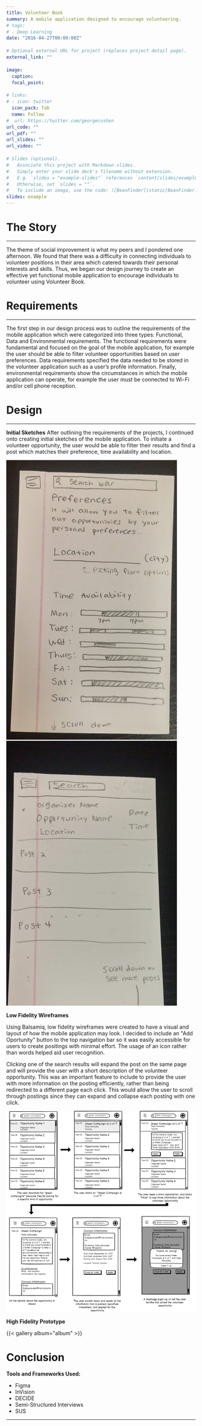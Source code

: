 ```yaml
---
title: Volunteer Book
summary: A mobile application designed to encourage volunteering.
# tags:
# - Deep Learning
date: "2016-04-27T00:00:00Z"

# Optional external URL for project (replaces project detail page).
external_link: ""

image:
  caption: 
  focal_point:

# links:
# - icon: twitter
  icon_pack: fab
  name: Follow
#  url: https://twitter.com/georgecushen
url_code: ""
url_pdf: ""
url_slides: ""
url_video: ""

# Slides (optional).
#   Associate this project with Markdown slides.
#   Simply enter your slide deck's filename without extension.
#   E.g. `slides = "example-slides"` references `content/slides/example-slides.md`.
#   Otherwise, set `slides = ""`.
#   To include an imaga, use the code: ![BeanFinder](static/BeanFinder.png)
slides: example
---
```

# The Story
---
The theme of social improvement is what my peers and I pondered one afternoon. We found that there was a difficulty in connecting individuals to volunteer positions in their area which catered towards their personal interests and skills. Thus, we began our design journey to create an effective yet functional mobile application to encourage individuals to volunteer using Volunteer Book.

# Requirements
---
The first step in our design process was to outline the requirements of the mobile application which were categorized into three types: Functional, Data and Environmental requirements. The functional requirements were fundamental and focused on the goal of the mobile application, for example the user should be able to filter volunteer opportunities based on user preferences. Data requirements specified the data needed to be stored in the volunteer application such as a user’s profile information. Finally, environmental requirements show the circumstances in which the mobile application can operate, for example the user must be connected to Wi-Fi and/or cell phone reception.

# Design
---
**Initial Sketches**
After outlining the requirements of the projects, I continued onto creating initial sketches of the mobile application. To initiate a volunteer opportunity, the user would be able to filter their results and find a post which matches their preference, time availability and location.

![Preferences](static/lowfipref.png)
![Preferences](static/lowfipost.png)

**Low Fidelity Wireframes**

Using Balsamiq, low fidelity wireframes were created to have a visual and layout of how the mobile application may look. 
I decided to include an "Add Oportunity" button to the top navigation bar so it was easily accessible for users to create positings with minimal effort. The usage of an icon rather than words helped aid user recognition.

Clicking one of the search results will expand the post on the same page and will provide the user with a short description of the volunteer opportunity. This was an important feature to include to provide the user with more information on the posting efficiently, rather than being redirected to a different page each click. This would allow the user to scroll through postings since they can expand and collapse each posting with one click.

![Wireframe](static/wireframe.png)

**High Fidelity Prototype**

  {{< gallery album="album" >}}
  
 
# Conclusion
**Tools and Frameworks Used:**
* Figma
* InVision
* DECIDE
* Semi-Structured Interviews
* SUS

--- 

